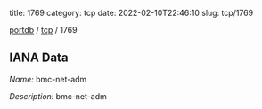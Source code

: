 title: 1769
category: tcp
date: 2022-02-10T22:46:10
slug: tcp/1769

[portdb](/) / [tcp](/category/tcp.html) / 1769


## IANA Data

_Name:_ bmc-net-adm

_Description:_ bmc-net-adm

